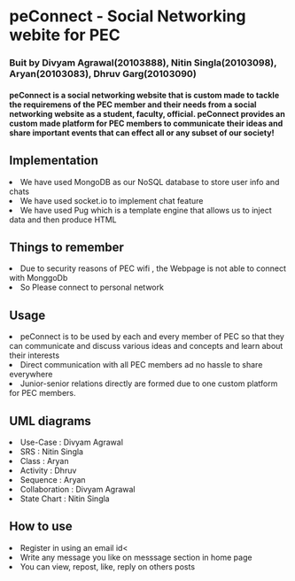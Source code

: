 # peConnect - Social Networking webite for PEC
### Buit by Divyam Agrawal(20103888), Nitin Singla(20103098), Aryan(20103083), Dhruv Garg(20103090)

#### peConnect is a social networking website that is custom made to tackle the requiremens of the PEC member and their needs from a social networking website as a student, faculty, official. peConnect provides an custom made platform for PEC members to communicate their ideas and share important events that can effect all or any subset of our society!

## Implementation
<li>We have used MongoDB as our NoSQL database to  store user info and chats</li>
<li>We have used socket.io to implement chat feature</li>
<li>We have used Pug which is a template engine that allows us to inject data and then produce HTML</li>

## Things to remember
<li>Due to security reasons of PEC wifi , the Webpage is not able to connect with MonggoDb</li>
<li>So Please connect to personal network </li>

## Usage
<li> peConnect is to be used by each and every member of PEC so that they can communicate and discuss various ideas and concepts and learn about their interests</li>
<li> Direct communication with all PEC members ad no hassle to share everywhere</li>
<li> Junior-senior relations directly are formed due to one custom platform for PEC members.

## UML diagrams
<li> Use-Case : Divyam Agrawal</li>
<li> SRS : Nitin Singla</li>
<li> Class : Aryan</li>
<li> Activity : Dhruv</li>
<li> Sequence : Aryan </li>
<li> Collaboration : Divyam Agrawal</li>
<li> State Chart : Nitin Singla </li>

## How to use
<li>Register in using an email id<</li>
<li>Write any message you like on messsage section in home page</li>
<li>You can view, repost, like, reply on others posts</li>
